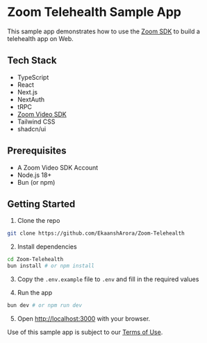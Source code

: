 # Zoom Telehealth Sample App

This sample app demonstrates how to use the [Zoom SDK](https://developers.zoom.us/docs/video-sdk/web/) to build a telehealth app on Web.

## Tech Stack

- TypeScript
- React
- Next.js
- NextAuth
- tRPC
- [Zoom Video SDK](https://developers.zoom.us/docs/video-sdk/web/)
- Tailwind CSS
- shadcn/ui

## Prerequisites

- A Zoom Video SDK Account
- Node.js 18+
- Bun (or npm)

## Getting Started

1. Clone the repo

```bash
git clone https://github.com/EkaanshArora/Zoom-Telehealth
```

2. Install dependencies

```bash
cd Zoom-Telehealth
bun install # or npm install
```

3. Copy the `.env.example` file to `.env` and fill in the required values

4. Run the app

```bash
bun dev # or npm run dev
```

5. Open [http://localhost:3000](http://localhost:3000) with your browser.

Use of this sample app is subject to our [Terms of Use](https://explore.zoom.us/en/video-sdk-terms/).
